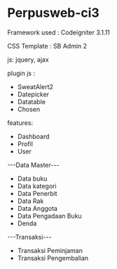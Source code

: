 # Perpusweb-ci3
Framework used : Codeigniter 3.1.11

CSS Template : SB Admin 2

js: jquery, ajax

plugin js :

- SweatAlert2
- Datepicker
- Datatable
- Chosen

features:

- Dashboard
- Profil
- User

---Data Master---
- Data buku
- Data kategori
- Data Penerbit
- Data Rak
- Data Anggota
- Data Pengadaan Buku
- Denda

---Transaksi---
- Transaksi Peminjaman
- Transaksi Pengembalian
